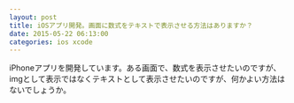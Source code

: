 ```yaml
---
layout: post
title: iOSアプリ開発。画面に数式をテキストで表示させる方法はありますか？
date: 2015-05-22 06:13:00
categories: ios xcode
---
```

<p>iPhoneアプリを開発しています。ある画面で、数式を表示させたいのですが、imgとして表示ではなくテキストとして表示させたいのですが、何かよい方法はないでしょうか。</p>
